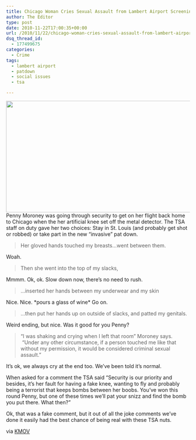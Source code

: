```yaml
---
title: Chicago Woman Cries Sexual Assault from Lambert Airport Screening
author: The Editor
type: post
date: 2010-11-22T17:00:35+00:00
url: /2010/11/22/chicago-woman-cries-sexual-assault-from-lambert-airport-screening/
dsq_thread_id:
  - 177499675
categories:
  - Crime
tags:
  - lambert airport
  - patdown
  - social issues
  - tsa

---
```

[<img class="aligncenter size-full wp-image-7958" title="1119-n-airportscreen" src="http://media.punchingkitty.com/wordpress/2010/11/1119-n-airportscreen.jpeg" alt="" width="600" height="305" />][1]Penny Moroney was going through security to get on her flight back home to Chicago when the her artificial knee set off the metal detector. The TSA staff on duty gave her two choices: Stay in St. Louis (and probably get shot or robbed) or take part in the new &#8220;invasive&#8221; pat down.

> Her gloved hands touched my breasts&#8230;went between them.

Woah.

> Then she went into the top of my slacks,

Mmmm. Ok, ok. Slow down now, there&#8217;s no need to rush.

> &#8230;inserted her hands between my underwear and my skin

Nice. Nice. \*pours a glass of wine\* Go on.

> &#8230;then put her hands up on outside of slacks, and patted my genitals.

Weird ending, but nice. Was it good for you Penny?

> “I was shaking and crying when I left that room” Moroney says.  “Under any other circumstance, if a person touched me like that without my permission, it would be considered criminal sexual assault.”

It&#8217;s ok, we always cry at the end too. We&#8217;ve been told it&#8217;s normal.

When asked for a comment the TSA said &#8220;Security is our priority and besides, it&#8217;s her fault for having a fake knee, wanting to fly and probably being a terrorist that keeps bombs between her boobs. You&#8217;ve won this round Penny, but one of these times we&#8217;ll pat your snizz and find the bomb you put there. What then?&#8221;

Ok, that was a fake comment, but it out of all the joke comments we&#8217;ve done it easily had the best chance of being real with these TSA nuts.

via <a href="http://www.kmov.com/news/mobile/Woman-says-her-Lambert-security-screening-was-sexual-assault--109114934.html" target="_blank">KMOV</a>

 [1]: http://media.punchingkitty.com/wordpress/2010/11/1119-n-airportscreen.jpeg
